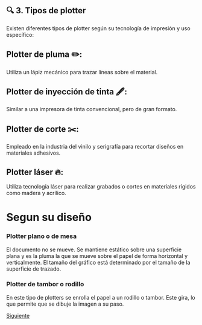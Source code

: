 ## 🔍 3. Tipos de plotter

Existen diferentes tipos de plotter según su tecnología de impresión y uso específico:

## Plotter de pluma ✏️: 

Utiliza un lápiz mecánico para trazar líneas sobre el material.

## Plotter de inyección de tinta 🖋️: 

Similar a una impresora de tinta convencional, pero de gran formato.

## Plotter de corte ✂️: 

Empleado en la industria del vinilo y serigrafía para recortar diseños en materiales adhesivos.

## Plotter láser 🔥: 

Utiliza tecnología láser para realizar grabados o cortes en materiales rígidos como madera y acrílico.

# Segun su diseño

### Plotter plano o de mesa

El documento no se mueve. Se mantiene estático sobre una superficie plana y es la pluma la que se mueve sobre el papel de forma horizontal y verticalmente. El tamaño del gráfico está determinado por el tamaño de la superficie de trazado.

### Plotter de tambor o rodillo

En este tipo de plotters se enrolla el papel a un rodillo o tambor. Este gira, lo que permite que se dibuje la imagen a su paso.

[Siguiente](ejemplos.md)
